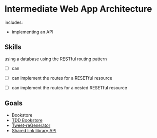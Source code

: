 # Intermediate Web App Architecture

includes:

- implementing an API

## Skills

using a database
using the RESTful routing pattern

- [ ] can
- [ ] can implement the routes for a RESETful resource
- [ ] can implement the routes for a nested RESETful resource



## Goals

- Bookstore
-  [TDD Bookstore](https://github.com/GuildCrafts/web-development-js/issues/106)
- [Tweet-reGenerator](https://github.com/GuildCrafts/web-development-js/issues/111)
- [Shared link library API ](https://github.com/GuildCrafts/web-development-js/issues/28)
